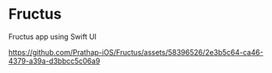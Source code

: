 # Fructus

Fructus app using Swift UI

https://github.com/Prathap-iOS/Fructus/assets/58396526/2e3b5c64-ca46-4379-a39a-d3bbcc5c06a9

